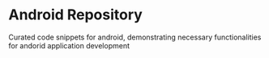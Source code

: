 # Android Repository

Curated code snippets for android, demonstrating necessary functionalities for andorid application development 
